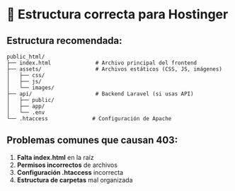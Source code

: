 # 📁 Estructura correcta para Hostinger

## Estructura recomendada:
```
public_html/
├── index.html              # Archivo principal del frontend
├── assets/                 # Archivos estáticos (CSS, JS, imágenes)
│   ├── css/
│   ├── js/
│   └── images/
├── api/                    # Backend Laravel (si usas API)
│   ├── public/
│   ├── app/
│   └── .env
└── .htaccess              # Configuración de Apache
```

## Problemas comunes que causan 403:

1. **Falta index.html** en la raíz
2. **Permisos incorrectos** de archivos
3. **Configuración .htaccess** incorrecta
4. **Estructura de carpetas** mal organizada 